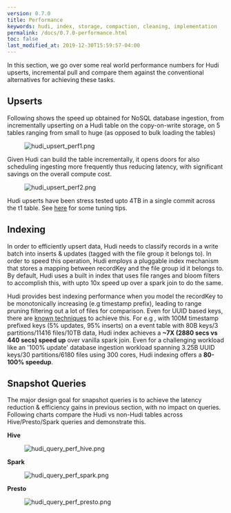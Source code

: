 ```yaml
---
version: 0.7.0
title: Performance
keywords: hudi, index, storage, compaction, cleaning, implementation
permalink: /docs/0.7.0-performance.html
toc: false
last_modified_at: 2019-12-30T15:59:57-04:00
---
```


In this section, we go over some real world performance numbers for Hudi upserts, incremental pull and compare them against
the conventional alternatives for achieving these tasks. 

## Upserts

Following shows the speed up obtained for NoSQL database ingestion, from incrementally upserting on a Hudi table on the copy-on-write storage,
on 5 tables ranging from small to huge (as opposed to bulk loading the tables)

<figure>
    <img class="docimage" src="/assets/images/hudi_upsert_perf1.png" alt="hudi_upsert_perf1.png" style="max-width: 1000px" />
</figure>

Given Hudi can build the table incrementally, it opens doors for also scheduling ingesting more frequently thus reducing latency, with
significant savings on the overall compute cost.

<figure>
    <img class="docimage" src="/assets/images/hudi_upsert_perf2.png" alt="hudi_upsert_perf2.png" style="max-width: 1000px" />
</figure>

Hudi upserts have been stress tested upto 4TB in a single commit across the t1 table. 
See [here](https://cwiki.apache.org/confluence/display/HUDI/Tuning+Guide) for some tuning tips.

## Indexing

In order to efficiently upsert data, Hudi needs to classify records in a write batch into inserts & updates (tagged with the file group 
it belongs to). In order to speed this operation, Hudi employs a pluggable index mechanism that stores a mapping between recordKey and 
the file group id it belongs to. By default, Hudi uses a built in index that uses file ranges and bloom filters to accomplish this, with
upto 10x speed up over a spark join to do the same. 

Hudi provides best indexing performance when you model the recordKey to be monotonically increasing (e.g timestamp prefix), leading to range pruning filtering
out a lot of files for comparison. Even for UUID based keys, there are [known techniques](https://www.percona.com/blog/2014/12/19/store-uuid-optimized-way/) to achieve this.
For e.g , with 100M timestamp prefixed keys (5% updates, 95% inserts) on a event table with 80B keys/3 partitions/11416 files/10TB data, Hudi index achieves a 
**~7X (2880 secs vs 440 secs) speed up** over vanilla spark join. Even for a challenging workload like an '100% update' database ingestion workload spanning 
3.25B UUID keys/30 partitions/6180 files using 300 cores, Hudi indexing offers a **80-100% speedup**.

## Snapshot Queries

The major design goal for snapshot queries is to achieve the latency reduction & efficiency gains in previous section,
with no impact on queries. Following charts compare the Hudi vs non-Hudi tables across Hive/Presto/Spark queries and demonstrate this.

**Hive**

<figure>
    <img class="docimage" src="/assets/images/hudi_query_perf_hive.png" alt="hudi_query_perf_hive.png" style="max-width: 800px" />
</figure>

**Spark**

<figure>
    <img class="docimage" src="/assets/images/hudi_query_perf_spark.png" alt="hudi_query_perf_spark.png" style="max-width: 1000px" />
</figure>

**Presto**

<figure>
    <img class="docimage" src="/assets/images/hudi_query_perf_presto.png" alt="hudi_query_perf_presto.png" style="max-width: 1000px" />
</figure>
